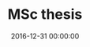 ---
layout: inner
position: right
title: 'MSc thesis'
date: 2016-12-31 00:00:00
categories: development
tags: Powerline Detection Computer Vision
featured_image: '/img/posts/portfolio/powerlines/results.png'
lead_text: 'Results from two power line extraction methods.'
project_link: 'https://ieeexplore.ieee.org/abstract/document/7804438/'
button_text: 'IEEEXplore'
button_icon: file
---